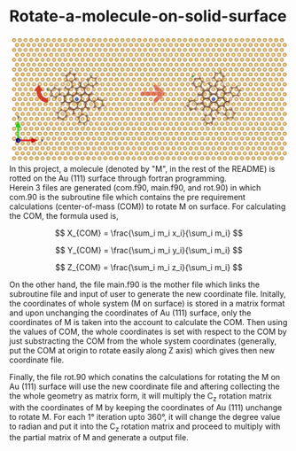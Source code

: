 # Rotate-a-molecule-on-solid-surface
![image alt](https://github.com/atomicadi/Rotate-a-molecule-on-solid-surface_in-Fortran/blob/d832478bfa757631839e903692e115ac0dd57e12/rot_represent.png)
In this project, a molecule (denoted by "M", in the rest of the README) is rotted on the Au (111) surface through fortran programming.\
Herein 3 files are generated (com.f90, main.f90, and rot.90) in which com.90 is the subroutine file which contains the pre requirement calculations (center-of-mass (COM)) to rotate M on surface. For calculating the COM, the formula used is,
<p align="center">


$$
X_{COM} = \frac{\sum_i m_i x_i}{\sum_i m_i}
$$

$$
Y_{COM} = \frac{\sum_i m_i y_i}{\sum_i m_i}
$$

$$
Z_{COM} = \frac{\sum_i m_i z_i}{\sum_i m_i}
$$


</p>

On the other hand, the file main.f90 is the mother file which links the subroutine file and input of user to generate the new coordinate file. Initally, the coordinates of whole system (M on surface) is stored in a matrix format and upon unchanging the coordinates of Au (111) surface, only the coordinates of M is taken into the account to calculate the COM. Then using the values of COM, the whole coordinates is set with respect to the COM by just substracting the COM from the whole system coordinates (generally, put the COM at origin to rotate easily along Z axis) which gives then new coordinate file.

Finally, the file rot.90 which conatins the calculations for rotating the M on Au (111) surface will use the new coordinate file and aftering collecting the the whole geometry as matrix form, it will multiply the C<sub>z</sub> rotation matrix with the coordinates of M by keeping the coordinates of Au (111) unchange to rotate M. For each 1° iteration upto 360°, it will change the degree value to radian and put it into the C<sub>z</sub> rotation matrix and proceed to multiply with the partial matrix of M and generate a output file.
